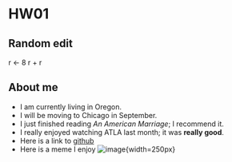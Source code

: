 # HW01
## Random edit
r <- 8
r + r

## About me

* I am currently living in Oregon.
* I will be moving to Chicago in September.
* I just finished reading *An American Marriage*; I recommend it.
* I really enjoyed watching ATLA last month; it was **really good**.
* Here is a link to [github](www.github.com)
* Here is a meme I enjoy ![image](/Users/JuliaShangguan/Desktop/Image-1.jpeg){width=250px}